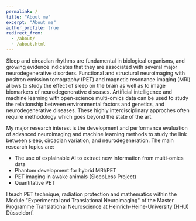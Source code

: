 ```yaml
---
permalink: /
title: "About me"
excerpt: "About me"
author_profile: true
redirect_from: 
  - /about/
  - /about.html
---
```


Sleep and circadian rhythms are fundamental in biological organisms, and growing evidence indicates that they are associated with several major neurodegenerative disorders. Functional and structural neuroimaging with positron emission tomography (PET) and magnetic resonance imaging (MRI) allows to study the effect of sleep on the brain as well as to image biomarkers of neurodegenerative diseases. Artificial intelligence and machine learning with open-science multi-omics data can be used to study the relationship between environmental factors and genetics, and neurodegenerative diseases. These highly interdisciplinary approches often require methodology which goes beyond the state of the art.

My major research interest is the development and performance evaluation of advanced neuroimaging and machine learning methods to study the link between sleep, circadian variation, and neurodegeneration. The main research topics are:

* The use of explainable AI to extract new information from multi-omics data
* Phantom development for hybrid MRI/PET
* PET imaging in awake animals (SleepLess Project)
* Quantitative PET

I teach PET technique, radiation protection and mathematics within the Module "Experimental and Translational Neuroimaging" of the Master Programme Translational Neuroscience at Heinrich-Heine-University (HHU) Düsseldorf.